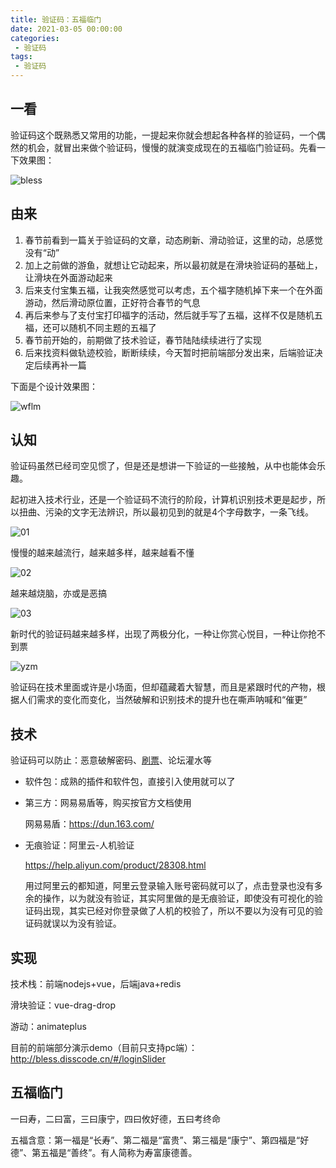 ```yaml
---
title: 验证码：五福临门
date: 2021-03-05 00:00:00
categories: 
 - 验证码
tags:
 - 验证码
---
```

## 一看

验证码这个既熟悉又常用的功能，一提起来你就会想起各种各样的验证码，一个偶然的机会，就冒出来做个验证码，慢慢的就演变成现在的五福临门验证码。先看一下效果图：

![bless](https://ossbao.oss-cn-qingdao.aliyuncs.com/blog/2021/bless/bless.gif)
<!--more-->
## 由来

1. 春节前看到一篇关于验证码的文章，动态刷新、滑动验证，这里的动，总感觉没有“动”
2. 加上之前做的游鱼，就想让它动起来，所以最初就是在滑块验证码的基础上，让滑块在外面游动起来
3. 后来支付宝集五福，让我突然感觉可以考虑，五个福字随机掉下来一个在外面游动，然后滑动原位置，正好符合春节的气息
4. 再后来参与了支付宝打印福字的活动，然后就手写了五福，这样不仅是随机五福，还可以随机不同主题的五福了
5. 春节前开始的，前期做了技术验证，春节陆陆续续进行了实现
6. 后来找资料做轨迹校验，断断续续，今天暂时把前端部分发出来，后端验证决定后续再补一篇

下面是个设计效果图：

![wflm](https://ossbao.oss-cn-qingdao.aliyuncs.com/blog/2021/bless/wflm.png)

## 认知

验证码虽然已经司空见惯了，但是还是想讲一下验证的一些接触，从中也能体会乐趣。

起初进入技术行业，还是一个验证码不流行的阶段，计算机识别技术更是起步，所以扭曲、污染的文字无法辨识，所以最初见到的就是4个字母数字，一条飞线。

![01](https://ossbao.oss-cn-qingdao.aliyuncs.com/blog/2021/bless/01.png)

慢慢的越来越流行，越来越多样，越来越看不懂

![02](https://ossbao.oss-cn-qingdao.aliyuncs.com/blog/2021/bless/02.png)

越来越烧脑，亦或是恶搞

![03](https://ossbao.oss-cn-qingdao.aliyuncs.com/blog/2021/bless/03.png)

新时代的验证码越来越多样，出现了两极分化，一种让你赏心悦目，一种让你抢不到票

![yzm](https://ossbao.oss-cn-qingdao.aliyuncs.com/blog/2021/bless/yzm.jpg)

验证码在技术里面或许是小场面，但却蕴藏着大智慧，而且是紧跟时代的产物，根据人们需求的变化而变化，当然破解和识别技术的提升也在嘶声呐喊和“催更”



## 技术

验证码可以防止：恶意破解密码、[刷票](https://baike.baidu.com/item/刷票/6540942)、论坛灌水等

- 软件包：成熟的插件和软件包，直接引入使用就可以了

- 第三方：网易易盾等，购买按官方文档使用

  网易易盾：https://dun.163.com/

- 无痕验证：阿里云-人机验证

	https://help.aliyun.com/product/28308.html
	
	用过阿里云的都知道，阿里云登录输入账号密码就可以了，点击登录也没有多余的操作，以为就没有验证，其实阿里做的是无痕验证，即使没有可视化的验证码出现，其实已经对你登录做了人机的校验了，所以不要以为没有可见的验证码就误以为没有验证。

## 实现

技术栈：前端nodejs+vue，后端java+redis

滑块验证：vue-drag-drop

游动：animateplus

目前的前端部分演示demo（目前只支持pc端）：http://bless.disscode.cn/#/loginSlider

## 五福临门

一曰寿，二曰富，三曰康宁，四曰攸好德，五曰考终命

五福含意：第一福是“长寿”、第二福是“富贵”、第三福是“康宁”、第四福是“好德”、第五福是“善终”。有人简称为寿富康德善。

